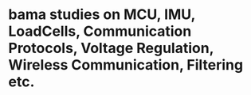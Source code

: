 # bama studies on MCU, IMU, LoadCells, Communication Protocols, Voltage Regulation, Wireless Communication, Filtering etc.

